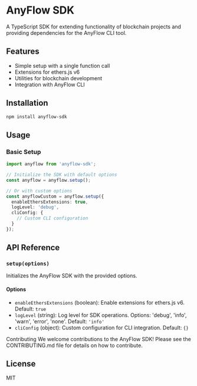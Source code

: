 # AnyFlow SDK

A TypeScript SDK for extending functionality of blockchain projects and providing dependencies for the AnyFlow CLI tool.

## Features

- Simple setup with a single function call
- Extensions for ethers.js v6
- Utilities for blockchain development
- Integration with AnyFlow CLI

## Installation

```bash
npm install anyflow-sdk
```

## Usage

### Basic Setup

```typescript
import anyflow from 'anyflow-sdk';

// Initialize the SDK with default options
const anyflow = anyflow.setup();

// Or with custom options
const anyflowCustom = anyflow.setup({
  enableEthersExtensions: true,
  logLevel: 'debug',
  cliConfig: {
    // Custom CLI configuration
  }
});
```


## API Reference

### `setup(options)`

Initializes the AnyFlow SDK with the provided options.

#### Options

- `enableEthersExtensions` (boolean): Enable extensions for ethers.js v6. Default: `true`
- `logLevel` (string): Log level for SDK operations. Options: 'debug', 'info', 'warn', 'error', 'none'. Default: `'info'`
- `cliConfig` (object): Custom configuration for CLI integration. Default: `{}`

Contributing
We welcome contributions to the AnyFlow SDK! Please see the CONTRIBUTING.md file for details on how to contribute.

## License

MIT
